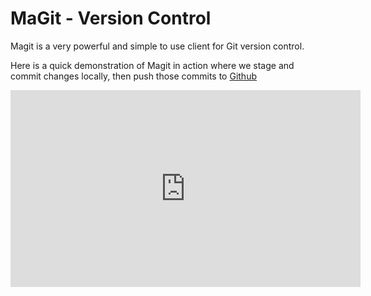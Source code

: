 # MaGit - Version Control

Magit is a very powerful and simple to use client for Git version control.

Here is a quick demonstration of Magit in action where we stage and commit changes locally, then push those commits to [Github](https://github.com)

<iframe width="560" height="315" src="https://www.youtube.com/embed/natNUgnh_no?list=PLy9I_IfUBzKIC9I3iUcxCyL-i1hlJfYRp" frameborder="0" allowfullscreen></iframe>

